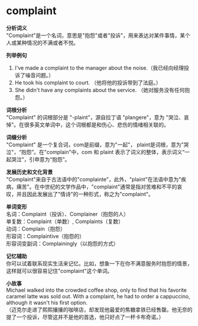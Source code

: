 # complaint

**分析词义**  
"Complaint"是一个名词，意思是"抱怨"或者"投诉"，用来表达对某件事情，某个人或某种情况的不满或者不悦。

  

**列举例句**

  

1.  I've made a complaint to the manager about the noise.（我已经向经理投诉了噪音问题。）
2.  He took his complaint to court. （他将他的投诉带到了法庭。）
3.  She didn't have any complaints about the service. （她对服务没有任何抱怨。）

  

**词根分析**  
"Complaint" 的词根部分是 "-plaint"，源自拉丁语 "plangere"，意为 "哭泣、哀悼"。在很多英文单词中，这个词根都是和伤心、悲伤的情绪相关联的。

  

**词缀分析**  
"Complaint" 是一个复合词，com是前缀，意为"一起"， plaint是词根，意为"哭泣"，“抱怨”。在"complain"中，com 和 plaint 表示了词义的整体，表示词义“一起哭泣”，引申意为“抱怨”。

  

**发展历史和文化背景**  
"Complaint"来自于古法语中的"complainte"，此外，"plaint"在法语中意为"疾病，痛苦"。在中世纪的文学作品中，"complaint"通常是指对苦难和不平的哀叹，并且因此发展出了"情诗"的一种形式，称之为"complaint"。

  

**单词变形**  
名词：Complaint（投诉）、Complainer（抱怨的人）  
单复数：Complaint（单数）, Complaints（复数）  
动词：Complain（抱怨）  
形容词：Complaintive（抱怨的）  
形容词变副词：Complainingly（以抱怨的方式）

  

**记忆辅助**  
你可以试着联系现实生活来记忆。比如，想象一下在你不满意服务时抱怨的情景，这样就可以很容易记住"complaint"这个单词。

  

**小故事**  
Michael walked into the crowded coffee shop, only to find that his favorite caramel latte was sold out. With a complaint, he had to order a cappuccino, although it wasn't his first option.  
（迈克尔走进了熙熙攘攘的咖啡店，却发现他最爱的焦糖拿铁已经售罄。他无奈的提了一个投诉，尽管这并不是他的首选，他只好点了一杯卡布奇诺。）
